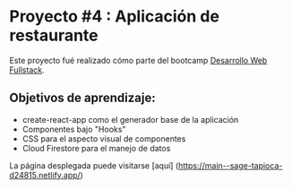 # Proyecto #4 : Aplicación de restaurante

Este proyecto fué realizado cómo parte del bootcamp [Desarrollo Web Fullstack](https://ucamp.io/curso-fullstack/).

## Objetivos de aprendizaje:
<ul>
<li>create-react-app como el generador base de la aplicación</li>
<li>Componentes bajo "Hooks"</li>
<li>CSS para el aspecto visual de componentes</li>
<li>Cloud Firestore para el manejo de datos</li>
</ul>

La página desplegada puede visitarse [aquí] (https://main--sage-tapioca-d24815.netlify.app/)